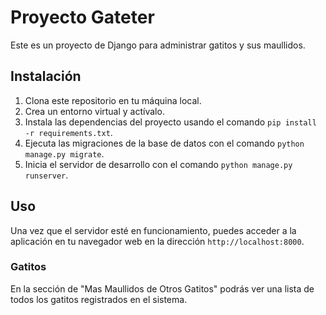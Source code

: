 # Proyecto Gateter

Este es un proyecto de Django para administrar gatitos y sus maullidos.

## Instalación

1. Clona este repositorio en tu máquina local.
2. Crea un entorno virtual y actívalo.
3. Instala las dependencias del proyecto usando el comando `pip install -r requirements.txt`.
4. Ejecuta las migraciones de la base de datos con el comando `python manage.py migrate`.
5. Inicia el servidor de desarrollo con el comando `python manage.py runserver`.

## Uso

Una vez que el servidor esté en funcionamiento, puedes acceder a la aplicación en tu navegador web en la dirección `http://localhost:8000`.

### Gatitos

En la sección de "Mas Maullidos de Otros Gatitos" podrás ver una lista de todos los gatitos registrados en el sistema. 
